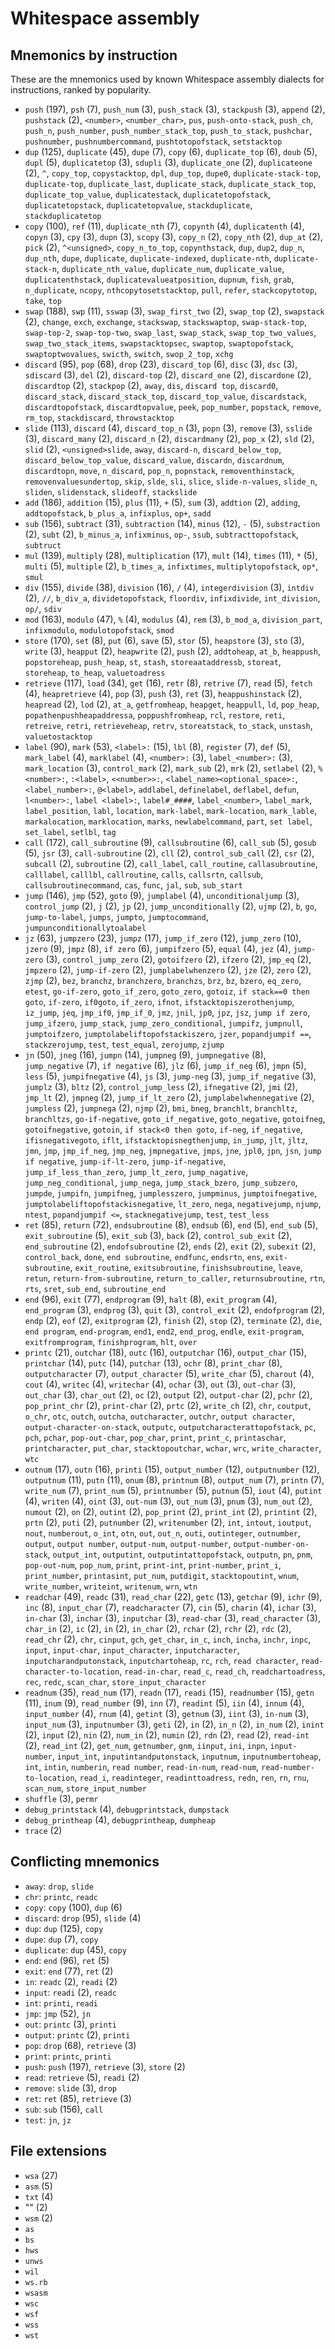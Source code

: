 # Whitespace assembly

<!-- Generated by tools/generate_assembly.jq; DO NOT EDIT. -->

## Mnemonics by instruction

These are the mnemonics used by known Whitespace assembly dialects for
instructions, ranked by popularity.

- `push` (197), `psh` (7), `push_num` (3), `push_stack` (3), `stackpush` (3), `append` (2), `pushstack` (2), `<number>`, `<number_char>`, `pus`, `push-onto-stack`, `push_ch`, `push_n`, `push_number`, `push_number_stack_top`, `push_to_stack`, `pushchar`, `pushnumber`, `pushnumbercommand`, `pushtotopofstack`, `setstacktop`
- `dup` (125), `duplicate` (45), `dupe` (7), `copy` (6), `duplicate_top` (6), `doub` (5), `dupl` (5), `duplicatetop` (3), `sdupli` (3), `duplicate_one` (2), `duplicateone` (2), `^`, `copy_top`, `copystacktop`, `dpl`, `dup_top`, `dupe0`, `duplicate-stack-top`, `duplicate-top`, `duplicate_last`, `duplicate_stack`, `duplicate_stack_top`, `duplicate_top_value`, `duplicatestack`, `duplicatetopofstack`, `duplicatetopstack`, `duplicatetopvalue`, `stackduplicate`, `stackduplicatetop`
- `copy` (100), `ref` (11), `duplicate_nth` (7), `copynth` (4), `duplicatenth` (4), `copyn` (3), `cpy` (3), `dupn` (3), `scopy` (3), `copy_n` (2), `copy_nth` (2), `dup_at` (2), `pick` (2), `^<unsigned>`, `copy_n_to_top`, `copynthstack`, `dup`, `dup2`, `dup_n`, `dup_nth`, `dupe`, `duplicate`, `duplicate-indexed`, `duplicate-nth`, `duplicate-stack-n`, `duplicate_nth_value`, `duplicate_num`, `duplicate_value`, `duplicatenthstack`, `duplicatevalueatposition`, `dupnum`, `fish`, `grab`, `n_duplicate`, `ncopy`, `nthcopytosetstacktop`, `pull`, `refer`, `stackcopytotop`, `take`, `top`
- `swap` (188), `swp` (11), `sswap` (3), `swap_first_two` (2), `swap_top` (2), `swapstack` (2), `change`, `exch`, `exchange`, `stackswap`, `stackswaptop`, `swap-stack-top`, `swap-top-2`, `swap-top-two`, `swap_last`, `swap_stack`, `swap_top_two_values`, `swap_two_stack_items`, `swapstacktopsec`, `swaptop`, `swaptopofstack`, `swaptoptwovalues`, `swicth`, `switch`, `swop_2_top`, `xchg`
- `discard` (95), `pop` (68), `drop` (23), `discard_top` (6), `disc` (3), `dsc` (3), `sdiscard` (3), `del` (2), `discard-top` (2), `discard_one` (2), `discardone` (2), `discardtop` (2), `stackpop` (2), `away`, `dis`, `discard top`, `discard0`, `discard_stack`, `discard_stack_top`, `discard_top_value`, `discardstack`, `discardtopofstack`, `discardtopvalue`, `peek`, `pop_number`, `popstack`, `remove`, `rm_top`, `stackdiscard`, `throwstacktop`
- `slide` (113), `discard` (4), `discard_top_n` (3), `popn` (3), `remove` (3), `sslide` (3), `discard_many` (2), `discard_n` (2), `discardmany` (2), `pop_x` (2), `sld` (2), `slid` (2), `<unsigned>slide`, `away`, `discard-n`, `discard_below_top`, `discard_below_top_value`, `discard_value`, `discardn`, `discardnum`, `discardtopn`, `move`, `n_discard`, `pop_n`, `popnstack`, `removenthinstack`, `removenvaluesundertop`, `skip`, `slde`, `sli`, `slice`, `slide-n-values`, `slide_n`, `sliden`, `slidenstack`, `slideoff`, `stackslide`
- `add` (186), `addition` (15), `plus` (11), `+` (5), `sum` (3), `addtion` (2), `adding`, `addtopofstack`, `b_plus_a`, `infixplus`, `op+`, `sadd`
- `sub` (156), `subtract` (31), `subtraction` (14), `minus` (12), `-` (5), `substraction` (2), `subt` (2), `b_minus_a`, `infixminus`, `op-`, `ssub`, `subtracttopofstack`, `subtruct`
- `mul` (139), `multiply` (28), `multiplication` (17), `mult` (14), `times` (11), `*` (5), `multi` (5), `multiple` (2), `b_times_a`, `infixtimes`, `multiplytopofstack`, `op*`, `smul`
- `div` (155), `divide` (38), `division` (16), `/` (4), `integerdivision` (3), `intdiv` (2), `//`, `b_div_a`, `dividetopofstack`, `floordiv`, `infixdivide`, `int_division`, `op/`, `sdiv`
- `mod` (163), `modulo` (47), `%` (4), `modulus` (4), `rem` (3), `b_mod_a`, `division_part`, `infixmodulo`, `modulotopofstack`, `smod`
- `store` (170), `set` (8), `put` (6), `save` (5), `stor` (5), `heapstore` (3), `sto` (3), `write` (3), `heapput` (2), `heapwrite` (2), `push` (2), `addtoheap`, `at_b`, `heappush`, `popstoreheap`, `push_heap`, `st`, `stash`, `storeaataddressb`, `storeat`, `storeheap`, `to_heap`, `valuetoadress`
- `retrieve` (117), `load` (34), `get` (16), `retr` (8), `retrive` (7), `read` (5), `fetch` (4), `heapretrieve` (4), `pop` (3), `push` (3), `ret` (3), `heappushinstack` (2), `heapread` (2), `lod` (2), `at_a`, `getfromheap`, `heapget`, `heappull`, `ld`, `pop_heap`, `popathenpushheapaddressa`, `poppushfromheap`, `rcl`, `restore`, `reti`, `retreive`, `retri`, `retrieveheap`, `retrv`, `storeatstack`, `to_stack`, `unstash`, `valuetostacktop`
- `label` (90), `mark` (53), `<label>:` (15), `lbl` (8), `register` (7), `def` (5), `mark_label` (4), `marklabel` (4), `<number>:` (3), `label_<number>:` (3), `mark_location` (3), `control_mark` (2), `mark_sub` (2), `mrk` (2), `setlabel` (2), `%<number>:`, `:<label>`, `<<number>>:`, `<label_name><optional_space>:`, `<label_number>:`, `@<label>`, `addlabel`, `definelabel`, `deflabel`, `defun`, `l<number>:`, `label <label>:`, `label#_####`, `label_<number>`, `label_mark`, `label_position`, `labl`, `location`, `mark-label`, `mark-location`, `mark_lable`, `markalocation`, `marklocation`, `marks`, `newlabelcommand`, `part`, `set label`, `set_label`, `setlbl`, `tag`
- `call` (172), `call_subroutine` (9), `callsubroutine` (6), `call_sub` (5), `gosub` (5), `jsr` (3), `call-subroutine` (2), `cll` (2), `control_sub_call` (2), `csr` (2), `subcall` (2), `subroutine` (2), `call_label`, `call_routine`, `callasubroutine`, `calllabel`, `calllbl`, `callroutine`, `calls`, `callsrtn`, `callsub`, `callsubroutinecommand`, `cas`, `func`, `jal`, `sub`, `sub_start`
- `jump` (146), `jmp` (52), `goto` (9), `jumplabel` (4), `unconditionaljump` (3), `control_jump` (2), `j` (2), `jp` (2), `jump_unconditionally` (2), `ujmp` (2), `b`, `go`, `jump-to-label`, `jumps`, `jumpto`, `jumptocommand`, `jumpunconditionallytoalabel`
- `jz` (63), `jumpzero` (23), `jumpz` (17), `jump_if_zero` (12), `jump_zero` (10), `jzero` (9), `jmpz` (8), `if zero` (6), `jumpifzero` (5), `equal` (4), `jez` (4), `jump-zero` (3), `control_jump_zero` (2), `gotoifzero` (2), `ifzero` (2), `jmp_eq` (2), `jmpzero` (2), `jump-if-zero` (2), `jumplabelwhenzero` (2), `jze` (2), `zero` (2), `zjmp` (2), `bez`, `branchz`, `branchzero`, `branchzs`, `brz`, `bz`, `bzero`, `eq_zero`, `etest`, `go-if-zero`, `goto_if_zero`, `goto_zero`, `gotoiz`, `if stack==0 then goto`, `if-zero`, `if0goto`, `if_zero`, `ifnot`, `ifstacktopiszerothenjump`, `iz_jump`, `jeq`, `jmp_if0`, `jmp_if_0`, `jmz`, `jnil`, `jp0`, `jpz`, `jsz`, `jump if zero`, `jump_ifzero`, `jump_stack`, `jump_zero_conditional`, `jumpifz`, `jumpnull`, `jumptoifzero`, `jumptolabeliftopofstackiszero`, `jzer`, `popandjumpif ==`, `stackzerojump`, `test`, `test_equal`, `zerojump`, `zjump`
- `jn` (50), `jneg` (16), `jumpn` (14), `jumpneg` (9), `jumpnegative` (8), `jump_negative` (7), `if negative` (6), `jlz` (6), `jump_if_neg` (6), `jmpn` (5), `less` (5), `jumpifnegative` (4), `js` (3), `jump-neg` (3), `jump_if_negative` (3), `jumplz` (3), `bltz` (2), `control_jump_less` (2), `ifnegative` (2), `jmi` (2), `jmp_lt` (2), `jmpneg` (2), `jump_if_lt_zero` (2), `jumplabelwhennegative` (2), `jumpless` (2), `jumpnega` (2), `njmp` (2), `bmi`, `bneg`, `branchlt`, `branchltz`, `branchltzs`, `go-if-negative`, `goto_if_negative`, `goto_negative`, `gotoifneg`, `gotoifnegative`, `gotoin`, `if stack<0 then goto`, `if-neg`, `if_negative`, `ifisnegativegoto`, `iflt`, `ifstacktopisnegthenjump`, `in_jump`, `jlt`, `jltz`, `jmn`, `jmp`, `jmp_if_neg`, `jmp_neg`, `jmpnegative`, `jmps`, `jne`, `jpl0`, `jpn`, `jsn`, `jump if negative`, `jump-if-lt-zero`, `jump-if-negative`, `jump_if_less_than_zero`, `jump_lt_zero`, `jump_nagative`, `jump_neg_conditional`, `jump_nega`, `jump_stack_bzero`, `jump_subzero`, `jumpde`, `jumpifn`, `jumpifneg`, `jumplesszero`, `jumpminus`, `jumptoifnegative`, `jumptolabeliftopofstackisnegative`, `lt_zero`, `nega`, `negativejump`, `njump`, `ntest`, `popandjumpif <=`, `stacknegativejump`, `test`, `test_less`
- `ret` (85), `return` (72), `endsubroutine` (8), `endsub` (6), `end` (5), `end_sub` (5), `exit_subroutine` (5), `exit_sub` (3), `back` (2), `control_sub_exit` (2), `end_subroutine` (2), `endofsubroutine` (2), `ends` (2), `exit` (2), `subexit` (2), `control_back`, `done`, `end subroutine`, `endfunc`, `endsrtn`, `ens`, `exit-subroutine`, `exit_routine`, `exitsubroutine`, `finishsubroutine`, `leave`, `retun`, `return-from-subroutine`, `return_to_caller`, `returnsubroutine`, `rtn`, `rts`, `sret`, `sub_end`, `subroutine_end`
- `end` (96), `exit` (77), `endprogram` (9), `halt` (8), `exit_program` (4), `end_program` (3), `endprog` (3), `quit` (3), `control_exit` (2), `endofprogram` (2), `endp` (2), `eof` (2), `exitprogram` (2), `finish` (2), `stop` (2), `terminate` (2), `die`, `end program`, `end-program`, `end1`, `end2`, `end_prog`, `endle`, `exit-program`, `exitfromprogram`, `finishprogram`, `hlt`, `over`
- `printc` (21), `outchar` (18), `outc` (16), `outputchar` (16), `output_char` (15), `printchar` (14), `putc` (14), `putchar` (13), `ochr` (8), `print_char` (8), `outputcharacter` (7), `output_character` (5), `write_char` (5), `charout` (4), `cout` (4), `writec` (4), `writechar` (4), `ochar` (3), `out` (3), `out-char` (3), `out_char` (3), `char_out` (2), `oc` (2), `output` (2), `output-char` (2), `pchr` (2), `pop_print_chr` (2), `print-char` (2), `prtc` (2), `write_ch` (2), `chr`, `coutput`, `o_chr`, `otc`, `outch`, `outcha`, `outcharacter`, `outchr`, `output character`, `output-character-on-stack`, `outputc`, `outputcharacterattopofstack`, `pc`, `pch`, `pchar`, `pop-out-char`, `pop_char`, `print`, `print_c`, `printaschar`, `printcharacter`, `put_char`, `stacktopoutchar`, `wchar`, `wrc`, `write_character`, `wtc`
- `outnum` (17), `outn` (16), `printi` (15), `output_number` (12), `outputnumber` (12), `outputnum` (11), `putn` (11), `onum` (8), `printnum` (8), `output_num` (7), `printn` (7), `write_num` (7), `print_num` (5), `printnumber` (5), `putnum` (5), `iout` (4), `putint` (4), `writen` (4), `oint` (3), `out-num` (3), `out_num` (3), `pnum` (3), `num_out` (2), `numout` (2), `on` (2), `outint` (2), `pop_print` (2), `print_int` (2), `printint` (2), `prtn` (2), `puti` (2), `putnumber` (2), `writenumber` (2), `int`, `intout`, `ioutput`, `nout`, `numberout`, `o_int`, `otn`, `out`, `out_n`, `outi`, `outinteger`, `outnumber`, `output`, `output number`, `output-num`, `output-number`, `output-number-on-stack`, `output_int`, `outputint`, `outputintattopofstack`, `outputn`, `pn`, `pnm`, `pop-out-num`, `pop_num`, `print`, `print-int`, `print-number`, `print_i`, `print_number`, `printasint`, `put_num`, `putdigit`, `stacktopoutint`, `wnum`, `write_number`, `writeint`, `writenum`, `wrn`, `wtn`
- `readchar` (49), `readc` (31), `read_char` (22), `getc` (13), `getchar` (9), `ichr` (9), `inc` (8), `input_char` (7), `readcharacter` (7), `cin` (5), `charin` (4), `ichar` (3), `in-char` (3), `inchar` (3), `inputchar` (3), `read-char` (3), `read_character` (3), `char_in` (2), `ic` (2), `in` (2), `in_char` (2), `rchar` (2), `rchr` (2), `rdc` (2), `read_chr` (2), `chr`, `cinput`, `gch`, `get_char`, `in_c`, `inch`, `incha`, `inchr`, `inpc`, `input`, `input-char`, `input_character`, `inputcharacter`, `inputcharandputonstack`, `inputchartoheap`, `rc`, `rch`, `read character`, `read-character-to-location`, `read-in-char`, `read_c`, `read_ch`, `readchartoadress`, `rec`, `redc`, `scan_char`, `store_input_character`
- `readnum` (35), `read_num` (17), `readn` (17), `readi` (15), `readnumber` (15), `getn` (11), `inum` (9), `read_number` (9), `inn` (7), `readint` (5), `iin` (4), `innum` (4), `input_number` (4), `rnum` (4), `getint` (3), `getnum` (3), `iint` (3), `in-num` (3), `input_num` (3), `inputnumber` (3), `geti` (2), `in` (2), `in_n` (2), `in_num` (2), `inint` (2), `input` (2), `nin` (2), `num_in` (2), `numin` (2), `rdn` (2), `read` (2), `read-int` (2), `read_int` (2), `get_num`, `getnumber`, `gnm`, `iinput`, `ini`, `inpn`, `input-number`, `input_int`, `inputintandputonstack`, `inputnum`, `inputnumbertoheap`, `int`, `intin`, `numberin`, `read number`, `read-in-num`, `read-num`, `read-number-to-location`, `read_i`, `readinteger`, `readinttoadress`, `redn`, `ren`, `rn`, `rnu`, `scan_num`, `store_input_number`
- `shuffle` (3), `permr`
- `debug_printstack` (4), `debugprintstack`, `dumpstack`
- `debug_printheap` (4), `debugprintheap`, `dumpheap`
- `trace` (2)

## Conflicting mnemonics

- `away`: `drop`, `slide`
- `chr`: `printc`, `readc`
- `copy`: `copy` (100), `dup` (6)
- `discard`: `drop` (95), `slide` (4)
- `dup`: `dup` (125), `copy`
- `dupe`: `dup` (7), `copy`
- `duplicate`: `dup` (45), `copy`
- `end`: `end` (96), `ret` (5)
- `exit`: `end` (77), `ret` (2)
- `in`: `readc` (2), `readi` (2)
- `input`: `readi` (2), `readc`
- `int`: `printi`, `readi`
- `jmp`: `jmp` (52), `jn`
- `out`: `printc` (3), `printi`
- `output`: `printc` (2), `printi`
- `pop`: `drop` (68), `retrieve` (3)
- `print`: `printc`, `printi`
- `push`: `push` (197), `retrieve` (3), `store` (2)
- `read`: `retrieve` (5), `readi` (2)
- `remove`: `slide` (3), `drop`
- `ret`: `ret` (85), `retrieve` (3)
- `sub`: `sub` (156), `call`
- `test`: `jn`, `jz`

## File extensions

- `wsa` (27)
- `asm` (5)
- `txt` (4)
- "" (2)
- `wsm` (2)
- `as`
- `bs`
- `hws`
- `unws`
- `wil`
- `ws.rb`
- `wsasm`
- `wsc`
- `wsf`
- `wss`
- `wst`
